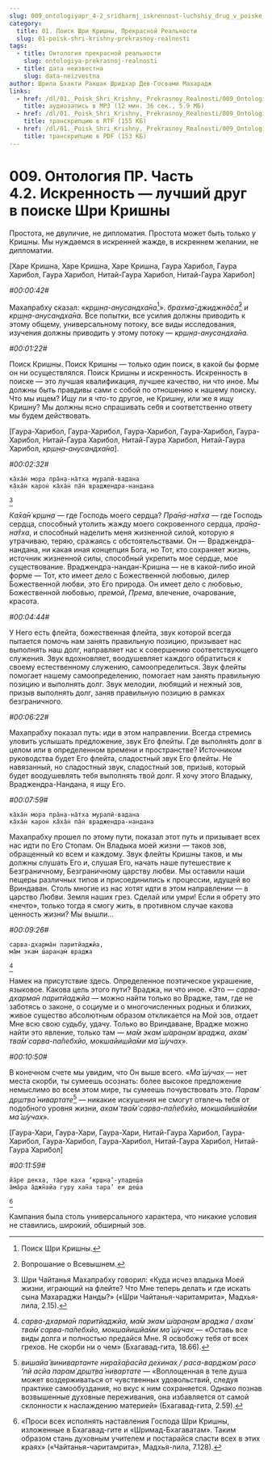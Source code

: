 ```yaml
---
slug: 009_ontologiyapr_4-2_sridharmj_iskrennost-luchshiy_drug_v_poiske_shri_krishny
category:
  title: 01. Поиск Шри Кришны, Прекрасной Реальности
  slug: 01-poisk-shri-krishny-prekrasnoy-realnosti
tags:
  - title: Онтология прекрасной реальности
    slug: ontologiya-prekrasnoj-realnosti
  - title: дата неизвестна
    slug: data-neizvestna
author: Шрила Бхакти Ракшак Шридхар Дев-Госвами Махарадж
links:
  - href: /dl/01._Poisk_Shri_Krishny,_Prekrasnoy_Realnosti/009_OntologiyaPR_4.2_SridharMj_Iskrennost-luchshiy_drug_v_poiske_Shri_Krishny.mp3
    title: аудиозапись в MP3 (12 мин. 36 сек., 5.9 МБ)
  - href: /dl/01._Poisk_Shri_Krishny,_Prekrasnoy_Realnosti/009_OntologiyaPR_4.2_SridharMj_Iskrennost-luchshiy_drug_v_poiske_Shri_Krishny.rtf
    title: транскрипцию в RTF (155 КБ)
  - href: /dl/01._Poisk_Shri_Krishny,_Prekrasnoy_Realnosti/009_OntologiyaPR_4.2_SridharMj_Iskrennost-luchshiy_drug_v_poiske_Shri_Krishny.pdf
    title: транскрипцию в PDF (153 КБ)
---
```


# 009. Онтология ПР. Часть 4.2. Искренность — лучший друг в поиске Шри Кришны

Простота, не двуличие, не дипломатия. Простота может быть только у Кришны. Мы нуждаемся в искренней жажде, в искреннем желании, не дипломатии.

[Харе Кришна, Харе Кришна, Харе Кришна, Гаура Харибол, Гаура Харибол, Гаура Харибол, Нитай-Гаура Харибол, Нитай-Гаура Харибол]

*#00:00:42#*

Махапрабху сказал: «*кр̣ш̣н̣а-анусандха̄на*[^_ftn1]». *брахма̄-джиджн̃а̄са̄*[^_ftn2] *и кр̣ш̣н̣а-анусандха̄на.* Все попытки, все усилия должны приводить к этому общему, универсальному потоку, все виды исследования, изучения должны приводить у этому потоку — *кр̣ш̣н̣а-анусандха̄на.*

*#00:01:22#*

Поиск Кришны. Поиск Кришны — только один поиск, в какой бы форме он ни осуществлялся. Поиск Кришны и искренность. Искренность в поиске — это лучшая квалификация, лучшее качество, ни что иное. Мы должны быть правдивы сами с собой по отношению к нашему поиску. Что мы ищем? Ищу ли я что-то другое, не Кришну, или же я ищу Кришну? Мы должны ясно спрашивать себя и соответственно ответу мы будем действовать.

[Гаура-Харибол, Гаура-Харибол, Гаура-Харибол, Гаура-Харибол, Гаура-Харибол, Нитай-Гаура Харибол, Нитай-Гаура Харибол, Нитай-Гаура Харибол, *кр̣ш̣н̣а-анусандха̄на*].

*#00:02:32#*

    ка̄ха̄н̇ мора пра̄н̣а-на̄тха муралӣ-вадана
    ка̄ха̄н̇ карон̇ ка̄ха̄н̇ па̄н̇ враджендра-нандана
[^_ftn3]

*Ка̄ха̄н̇ кр̣шн̣а* — где Господь моего сердца? *Пра̄н̣а-на̄тха* — где Господь сердца, способный утолить жажду моего сокровенного сердца, *пра̄н̣а-на̄тха*, и способный наделить меня жизненной силой, которую я утрачиваю, теряю, сражаясь с обстоятельствами. Он — Враджендра-нандана, ни какая иная концепция Бога, но Тот, кто сохраняет жизнь, источник жизненной силы, способный укрепить мое сердце, мое существование. Враджендра-нандан-Кришна — не в какой-либо иной форме — Тот, кто имеет дело с Божественной любовью, дилер Божественной любви, это Его природа. Он имеет дело с любовью, Божественной любовью, *премой*, *Према*, влечение, очарование, красота.

*#00:04:44#*

У Него есть флейта, божественная флейта, звук которой всегда пытается помочь нам занять правильную позицию, призывает нас выполнять наш долг, направляет нас к совершению соответствующего служения. Звук вдохновляет, воодушевляет каждого обратиться к своему естественному служению, самоопределиться. Звук флейты помогает нашему самоопределению, помогает нам занять правильную позицию и выполнять долг. Звук мелодии, любящий и нежный зов, призыв выполнять долг, заняв правильную позицию в рамках безграничного.

*#00:06:22#*

Махапрабху показал путь: иди в этом направлении. Всегда стремись уловить услышать предложение, звук Его флейты. Где выполнять долг в целом или в определенном времени и пространстве? Источником руководства будет Его флейта, сладостный звук Его флейты. Не навязанный, но сладостный звук, сладостный зов, призыв, который будет воодушевлять тебя выполнять твой долг. Я хочу этого Владыку, Враджендра-Нандана, я ищу Его.

*#00:07:59#*

    ка̄ха̄н̇ мора пра̄н̣а-на̄тха муралӣ-вадана
    ка̄ха̄н̇ карон̇ ка̄ха̄н̇ па̄н̇ враджендра-нандана

Махапрабху прошел по этому пути, показал этот путь и призывает всех нас идти по Его Стопам. Он Владыка моей жизни — таков зов, обращенный ко всем и каждому. Звук флейты Кришны таков, и мы должны слушать Его и, слушая Его, начать наше путешествие к Безграничному, Безграничному царству любви. Мы оставили наши пещеры различных типов и присоединились к процессии, идущей во Вриндаван. Столь многие из нас хотят идти в этом направлении — в царство Любви. Земля наших грез. Сделай или умри! Если я обрету это «нечто», только тогда я смогу жить, в противном случае какова ценность жизни? Мы вышли…

*#00:09:26#*

    сарва-дхарма̄н паритйаджйа,
    ма̄м экам̇ ш́аран̣ам̇ враджа
[^_ftn4]

Намек на присутствие здесь. Определенное поэтическое украшение, языковое. Какова цель этого пути? Враджа, ни что иное. «Это — *сарва-дхарма̄н паритйаджйа* — можно найти только во Врадже, там, где не заботясь о законе, о социуме и о многочисленных родных и близких, живое существо абсолютным образом откликается на Мой зов, отдает Мне всю свою судьбу, удачу. Только во Вриндаване, Врадже можно найти это явление, только там — *ма̄м экам̇ ш́аран̣ам̇ враджа, ахам̇ тва̄м̇ сарва-па̄пебхйо, мокшайишйа̄ми ма̄ ш́учах̣*».

*#00:10:50#*

В конечном счете мы увидим, что Он выше всего. «*Ма̄ ш́учах̣* — нет места скорби, ты сумеешь осознать: более высокое предложение немыслимо во всем этом мире, ты сумеешь почувствовать это. *Парам̇ др̣шт̣ва̄ нивартате*[^_ftn5] — никакие искушения не смогут отвлечь тебя от подобного уровня жизни, *ахам̇ тва̄м̇ сарва-па̄пебхйо, мокшайишйа̄ми ма̄ ш́учах̣*».

[Гаура-Хари, Гаура-Хари, Гаура-Хари, Нитай-Гаура Харибол, Гаура-Харибол, Гаура-Харибол, Гаура-Харибол, Нитай-Гаура Харибол, Нитай-Гаура Харибол]

*#00:11:59#*

    йа̄ре декха, та̄ре каха ‘кр̣шн̣а’-упадеш́а
    а̄ма̄ра а̄джн̃айа гуру хан̃а тара’ еи деш́а
[^_ftn6]

Кампания была столь универсального характера, что никакие условия не ставились, широкий, обширный зов.



[^_ftn1]: Поиск Шри Кришны.

[^_ftn2]: Вопрошание о Всевышнем.

[^_ftn3]: Шри Чайтанья Махапрабху говорил: «Куда исчез владыка Моей жизни, играющий на флейте? Что Мне теперь делать и где искать сына Махараджи Нанды?» («Шри Чайтанья-чаритамрита», Мадхья-лила, 2.15).

[^_ftn4]: *сарва-дхарма̄н паритйаджйа, ма̄м экам̇ ш́аран̣ам̇ враджа / ахам̇ тва̄м̇ сарва-па̄пебхйо, мокшайишйа̄ми ма̄ ш́учах̣* — «Оставь все виды долга и полностью предайся Мне. Я освобожу тебя от всех грехов. Не скорби ни о чем» (Бхагавад-гита, 18.66).

[^_ftn5]: *вишайа̄ винивартанте нира̄ха̄расйа дехинах̣ / раса-варджам̇ расо ’пй асйа парам̇ др̣шт̣ва̄ нивартате* — «Воплощенная в теле душа может воздерживаться от чувственных удовольствий, следуя практике самообуздания, но вкус к ним сохраняется. Однако познав возвышенные духовные переживания, она избавляется от самой склонности к наслаждению материей» (Бхагавад-гита, 2.59).

[^_ftn6]: «Проси всех исполнять наставления Господа Шри Кришны, изложенные в Бхагавад-гите и «Шримад-Бхагаватам». Таким образом стань духовным учителем и постарайся спасти всех в этих краях» («Чайтанья-чаритамрита», Мадхья-лила, 7.128).

